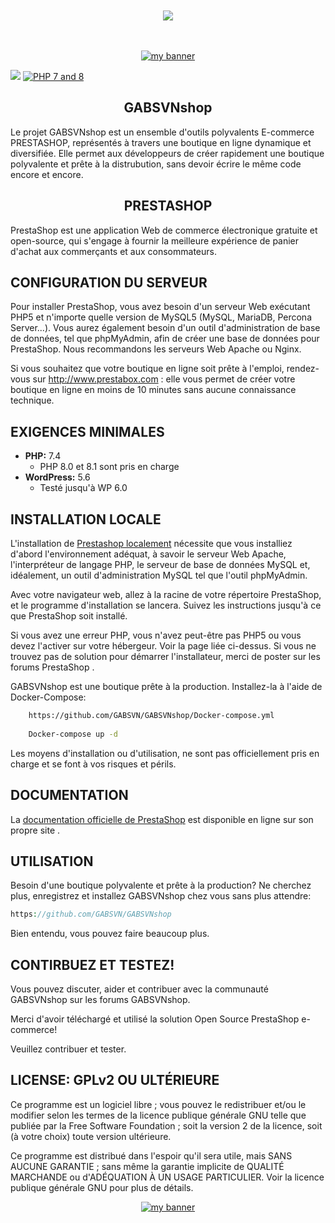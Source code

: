 <!-- -------awesome badge-------------------------------------- -->

<div align="center">
  <br /><br />
  <a href="https://gabsvn.ch" target="_blank"><img src="https://awesome.re/badge-flat.svg" /></a>
  <br /><br /><br />
</div>
<!------------------------------------------------------- -->

<!-- BANNIERE Prestashop GABSVNshop -->
<!------------------------------------------------------- -->

<p align="center">
  <a href="https://github.com/GABSVN" target="_blank"><img src="https://user-images.githubusercontent.com/99598124/178758220-272c7cdc-0d07-43e0-a73b-40337db14566.gif" alt="my banner"></a>
</p>

<!-- --------------------------------------------------- -->
<!-- -------Badges Prestashop et PHP license 7 - 8 -------------------------------------- -->


[![](https://img.shields.io/badge/Cms-Prestashop-informational?style=flat&logo=Prestashop&color=0081CB)](https://www.prestashop.com/en/online-store-builder)
[![PHP 7 and 8](https://img.shields.io/badge/php-7%20/%208-blue.svg?style=flat-square)](https://wordpress.org/support/update-php/)
<!------------------------------------------------------- -->


<h2 align="center">
GABSVNshop
</h2> 

Le projet GABSVNshop est un ensemble d'outils polyvalents E-commerce PRESTASHOP, représentés à travers une boutique en ligne dynamique et diversifiée.
Elle permet aux développeurs de créer rapidement une boutique polyvalente et prête à la distrubution, sans devoir écrire le même code encore et encore.


<h2 align="center">
PRESTASHOP
</h2> 

PrestaShop est une application Web de commerce électronique gratuite et open-source, qui s'engage à fournir la meilleure expérience de panier d'achat aux commerçants et aux consommateurs.


## CONFIGURATION DU SERVEUR ##

Pour installer PrestaShop, vous avez besoin d'un serveur Web exécutant PHP5 et n'importe quelle version de MySQL5 (MySQL, MariaDB, Percona Server...). Vous aurez également besoin d'un outil d'administration de base de données, tel que phpMyAdmin, afin de créer une base de données pour PrestaShop. Nous recommandons les serveurs Web Apache ou Nginx.

Si vous souhaitez que votre boutique en ligne soit prête à l'emploi, rendez-vous sur http://www.prestabox.com : elle vous permet de créer votre boutique en ligne en moins de 10 minutes sans aucune connaissance technique.


 
## EXIGENCES MINIMALES ##

* **PHP:** 7.4  
  - PHP 8.0 et 8.1 sont pris en charge
* **WordPress:** 5.6  
  - Testé jusqu'à WP 6.0

## INSTALLATION LOCALE ##

L'installation de <a href="https://devdocs.prestashop.com/1.7/basics/installation/localhost/#installing-a-local-environment" target="_blank">Prestashop localement</a> nécessite que vous installiez d'abord l'environnement adéquat, à savoir le serveur Web Apache, l'interpréteur de langage PHP, le serveur de base de données MySQL et, idéalement, un outil d'administration MySQL tel que l'outil phpMyAdmin.

Avec votre navigateur web, allez à la racine de votre répertoire PrestaShop, et le programme d'installation se lancera. Suivez les instructions jusqu'à ce que PrestaShop soit installé.

Si vous avez une erreur PHP, vous n'avez peut-être pas PHP5 ou vous devez l'activer sur votre hébergeur. Voir la page liée ci-dessus. Si vous ne trouvez pas de solution pour démarrer l'installateur, merci de poster sur les forums PrestaShop .

GABSVNshop est une boutique prête à la production. Installez-la à l'aide de Docker-Compose:

```bash 
	https://github.com/GABSVN/GABSVNshop/Docker-compose.yml
	
	Docker-compose up -d
```

Les moyens d'installation ou d'utilisation, ne sont pas officiellement pris en charge et se font à vos risques et périls.

## DOCUMENTATION ##

La <a href="https://devdocs.prestashop.com" target="_blank">documentation officielle de PrestaShop</a> est disponible en ligne sur son propre site .


## UTILISATION ##

Besoin d'une boutique polyvalente et prête à la production? Ne cherchez plus, enregistrez et installez GABSVNshop chez vous sans plus attendre:

```php
https://github.com/GABSVN/GABSVNshop
```


Bien entendu, vous pouvez faire beaucoup plus.

## CONTIRBUEZ ET TESTEZ! ##

Vous pouvez discuter, aider et contribuer avec la communauté GABSVNshop sur les forums GABSVNshop.

Merci d'avoir téléchargé et utilisé la solution Open Source PrestaShop e-commerce!

Veuillez contribuer et tester.

## LICENSE: GPLv2 OU ULTÉRIEURE ##

Ce programme est un logiciel libre ; vous pouvez le redistribuer et/ou le modifier selon les termes de la licence publique générale GNU telle que publiée par la Free Software Foundation ; soit la version 2 de la licence, soit (à votre choix) toute version ultérieure.

Ce programme est distribué dans l'espoir qu'il sera utile, mais SANS AUCUNE GARANTIE ; sans même la garantie implicite de QUALITÉ MARCHANDE ou d'ADÉQUATION À UN USAGE PARTICULIER. Voir la licence publique générale GNU pour plus de détails.



<p align="center">
  <a href="https://www.gabsvn.ch/" target="_blank" rel="noreferrer"><img src="https://user-images.githubusercontent.com/99598124/177351635-51da0f6b-bd80-461d-bb3c-513397d6137d.gif" alt="my banner"></a>
</p>


<!-- ---------------------------------------------------------->








